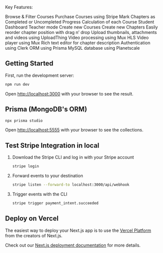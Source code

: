 Key Features:

Browse & Filter Courses
Purchase Courses using Stripe
Mark Chapters as Completed or Uncompleted
Progress Calculation of each Course
Student Dashboard
Teacher mode
Create new Courses
Create new Chapters
Easily reorder chapter position with drag n’ drop
Upload thumbnails, attachments and videos using UploadThing
Video processing using Mux
HLS Video player using Mux
Rich text editor for chapter description
Authentication using Clerk
ORM using Prisma
MySQL database using Planetscale

## Getting Started

First, run the development server:

```bash
npm run dev
```

Open [http://localhost:3000](http://localhost:3000) with your browser to see the result.

## Prisma (MongoDB's ORM)

```bash
npx prisma studio
```

Open [http://localhost:5555](http://localhost:555) with your browser to see the collections.

## Test Stripe Integration in local

1. Download the Stripe CLI and log in with your Stripe account

    ```bash
    stripe login
    ```

2. Forward events to your destination

    ```bash
    stripe listen --forward-to localhost:3000/api/webhook
    ```

3. Trigger events with the CLI

    ```bash
    stripe trigger payment_intent.succeeded
    ```

## Deploy on Vercel

The easiest way to deploy your Next.js app is to use the [Vercel Platform](https://vercel.com/new?utm_medium=default-template&filter=next.js&utm_source=create-next-app&utm_campaign=create-next-app-readme) from the creators of Next.js.

Check out our [Next.js deployment documentation](https://nextjs.org/docs/deployment) for more details.
